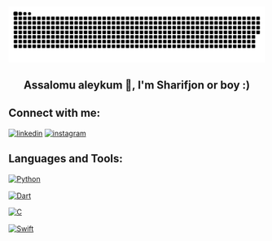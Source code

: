 <div>
  <img src="https://github.com/omadli/omadli/raw/master/output/github-contribution-grid-snake.svg" alt="snake"></center>
</div>

<h2 align="center">Assalomu aleykum 👋, I'm Sharifjon or boy :)</h2>


## Connect with me:
<p align="left">
  <a href="https://www.linkedin.com/in/sharifjon-muminov-8772b12b4/" target="blank"><img align="center" src="https://img.icons8.com/color/48/000000/linkedin.png" alt="linkedin" /></a>
  <a href="https://www.instagram.com/sharifboy_muminov/" target="blank"><img align="center" src="https://img.icons8.com/color/48/000000/instagram-new.png" alt="instagram" /></a>
</p>

## Languages and Tools:
<p align="left">
  <a href="https://www.python.org/" target="blank"><img align="center" src="https://img.icons8.com/color/48/000000/python.png" alt="Python" width="50" 
    height="50" /></a>
  
  <a href="https://dart.dev/" target="blank"><img align="center" src="https://upload.wikimedia.org/wikipedia/commons/thumb/9/91/Dart-logo-icon.svg/2048px-Dart-logo-icon.svg.png" alt="Dart" width="50" 
    height="50"  /></a>
  
  <a href="https://itproger.com/course/c-programming" target="blank"><img align="center" src="https://cdn.icon-icons.com/icons2/2415/PNG/512/c_plain_logo_icon_146610.png" alt="C" width="50" 
    height="50" /></a>
  
  <a href="https://developer.apple.com/swift/" target="blank"><img align="center" src="https://cdn3d.iconscout.com/3d/free/thumb/free-swift-3d-icon-download-in-png-blend-fbx-gltf-file-formats--apple-logo-programming-language-ios-macos-coding-lang-pack-logos-icons-7578009.png" alt="Swift" width="50" 
    height="50" /></a>  

</p>

